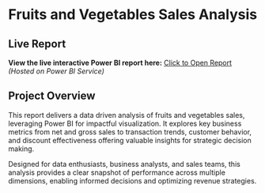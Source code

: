 # Fruits and Vegetables Sales Analysis

## Live Report
**View the live interactive Power BI report here:**
[Click to Open Report](https://app.powerbi.com/view?r=eyJrIjoiODFlYTI4ZGQtMmYyNi00YjY2LWFhMTUtZmQ2Y2NlZmYyZjU2IiwidCI6IjI1Y2UwMjYxLWJiZDYtNDljZC1hMWUyLTU0MjYwODg2ZDE1OSJ9
)  
*(Hosted on Power BI Service)*

## Project Overview 


This report delivers a data driven analysis of fruits and vegetables sales, leveraging Power BI for impactful visualization. It explores key business metrics from net and gross sales to transaction trends, customer behavior, and discount effectiveness offering valuable insights for strategic decision making.

Designed for data enthusiasts, business analysts, and sales teams, this analysis provides a clear snapshot of performance across multiple dimensions, enabling informed decisions and optimizing revenue strategies.
